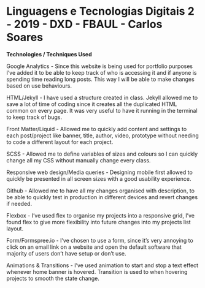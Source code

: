 # Linguagens e Tecnologias Digitais 2 - 2019 - DXD - FBAUL - Carlos Soares

**Technologies / Techniques Used**

Google Analytics - Since this website is being used for portfolio purposes I’ve added it to be able to keep track of who is accessing it and if anyone is spending time reading long posts. This way I will be able to make changes based on use behaviours.

HTML/Jekyll - I have used a structure created in class. Jekyll allowed me to save a lot of time of coding since it creates all the duplicated HTML common on every page. It was very useful to have it running in the terminal to keep track of bugs. 

Front Matter/Liquid - Allowed me to quickly add content and settings to each post/project like banner, title, author, video, prototype without needing to code a different layout for each project.

SCSS - Allowed me to define variables of sizes and colours so I can quickly change all my CSS without manually change every class.

Responsive web design/Media queries - Designing mobile first allowed to quickly be presented in all screen sizes with a good usability experience.

Github - Allowed me to have all my changes organised with description, to be able to quickly test in production in different devices and revert changes if needed.

Flexbox - I’ve used flex to organise my projects into a responsive grid, I’ve found flex to give more flexibility into future changes into my projects list layout.

Form/Formspree.io - I’ve chosen to use a form, since it’s very annoying to click on an email link on a website and open the default software that majority of users don’t have setup or don’t use. 

Animations & Transitions - I’ve used animation to start and stop a text effect whenever home banner is hovered. Transition is used to when hovering projects to smooth the state change.